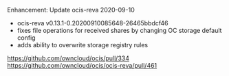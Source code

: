 Enhancement: Update ocis-reva 2020-09-10

- ocis-reva v0.13.1-0.20200910085648-26465bbdcf46
- fixes file operations for received shares by changing OC storage default config
- adds ability to overwrite storage registry rules

https://github.com/owncloud/ocis/pull/334
https://github.com/owncloud/ocis/ocis-reva/pull/461

